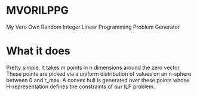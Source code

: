 # MVORILPPG
My Vero Own Random Integer Linear Programming Problem Generator

# What it does
Pretty simple.  It takes m points in n dimensions around the zero vector.  These points are picked via a uniform distribution of values on an n-sphere between 0 and r_max.  A convex hull is generated over these points whose H-representation defines the constraints of our ILP problem. 
